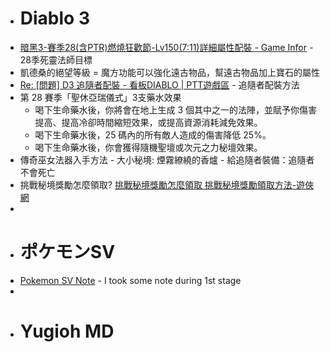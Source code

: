 - # Diablo 3
- [暗黑3-賽季28(含PTR)燃燒狂歡節-Lv150(7:11)詳細屬性配裝 - Game Infor](https://gameinfor.tw/2023/02/05/diablo3-s28-ptr1-0205-nmc-3/) - 28季死靈法師目標
- 凱德桑的絕望等級 = 魔方功能可以強化遠古物品，幫遠古物品加上寶石的屬性
- [Re: [問題] D3 追隨者配裝 - 看板DIABLO | PTT遊戲區](https://pttgamer.com/DIABLO/1X2B5vWH) - 追隨者配裝方法
- 第 28 賽季「聖休亞瑞儀式」3支藥水效果
	- 喝下生命藥水後，你將會在地上生成 3 個其中之一的法陣，並賦予你傷害提高、提高冷卻時間縮短效果，或提高資源消耗減免效果。
	- 喝下生命藥水後，25 碼內的所有敵人造成的傷害降低 25%。
	- 喝下生命藥水後，你會獲得隨機聖壇或次元之力秘壇效果。
- 傳奇巫女法器入手方法 - 大小秘境: 煙霧繚繞的香爐 - 給追隨者裝備：追隨者不會死亡
- 挑戰秘境獎勵怎麼領取? [挑戰秘境獎勵怎麼領取 挑戰秘境獎勵領取方法-遊俠網](https://gl.ali213.net/wenda/82471.html)
-
- # ポケモンSV
- [Pokemon SV Note](https://www.evernote.com/shard/s259/nl/34502201/ee25b866-a5ef-ff9e-1667-a3f34d247c79?title=%E3%83%9D%E3%82%B1%E3%83%A2%E3%83%B3SV) - I took some note during 1st stage
-
- # Yugioh MD